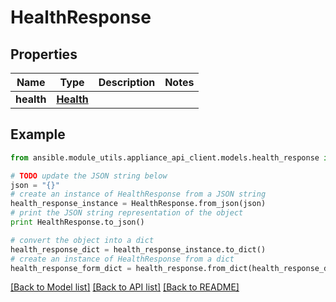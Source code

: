 # HealthResponse


## Properties

Name | Type | Description | Notes
------------ | ------------- | ------------- | -------------
**health** | [**Health**](Health.md) |  | 

## Example

```python
from ansible.module_utils.appliance_api_client.models.health_response import HealthResponse

# TODO update the JSON string below
json = "{}"
# create an instance of HealthResponse from a JSON string
health_response_instance = HealthResponse.from_json(json)
# print the JSON string representation of the object
print HealthResponse.to_json()

# convert the object into a dict
health_response_dict = health_response_instance.to_dict()
# create an instance of HealthResponse from a dict
health_response_form_dict = health_response.from_dict(health_response_dict)
```
[[Back to Model list]](../README.md#documentation-for-models) [[Back to API list]](../README.md#documentation-for-api-endpoints) [[Back to README]](../README.md)


